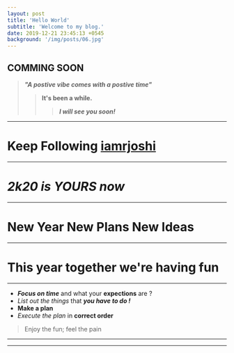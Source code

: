 ```yaml
---
layout: post
title: 'Hello World'
subtitle: 'Welcome to my blog.'
date: 2019-12-21 23:45:13 +0545
background: '/img/posts/06.jpg'
---
```


## COMMING SOON

[//]: # 'https://github.com/mmistakes/made-mistakes-jekyll/blob/master/_config.yml'
[//]: # 'https://www.markdownguide.org/cheat-sheet/'
[//]: # 'https://jekyllrb.com/docs/configuration/markdown/'
[//]: #comment

> **_"A postive vibe comes with a postive time"_**
>
> > **It's been a while.**
> >
> > > **_I will see you soon!_**

---

# Keep Following [iamrjoshi](https://iamrjoshi.github.io 'Iamrjoshi')

---

# **_2k20 is YOURS now_**

---

# New Year New Plans New Ideas

---

# This year together we're having fun

---

- **_Focus on time_** and what your **expections** are ?
- _List out the things_ that **_you have to do !_**
- **Make a plan**
- _Execute the plan_ in **correct order**

> Enjoy the fun; feel the pain

---

---
